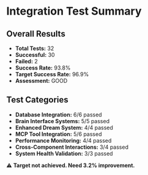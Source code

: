 # Integration Test Summary
            
## Overall Results
- **Total Tests:** 32
- **Successful:** 30
- **Failed:** 2
- **Success Rate:** 93.8%
- **Target Success Rate:** 96.9%
- **Assessment:** GOOD

## Test Categories
- **Database Integration:** 6/6 passed
- **Brain Interface Systems:** 5/5 passed
- **Enhanced Dream System:** 4/4 passed
- **MCP Tool Integration:** 5/6 passed
- **Performance Monitoring:** 4/4 passed
- **Cross-Component Interactions:** 3/4 passed
- **System Health Validation:** 3/3 passed

⚠️ **Target not achieved. Need 3.2% improvement.**
